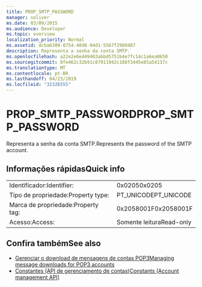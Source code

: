 ```yaml
---
title: PROP_SMTP_PASSWORD
manager: soliver
ms.date: 03/09/2015
ms.audience: Developer
ms.topic: overview
localization_priority: Normal
ms.assetid: dcbab309-8754-40d8-94d1-5567f2989487
description: Representa a senha da conta SMTP.
ms.openlocfilehash: a22e2e6e449403abbd5751b4e7fc14c1a6ea0650
ms.sourcegitcommit: 8fe462c32b91c87911942c188f3445e85a54137c
ms.translationtype: MT
ms.contentlocale: pt-BR
ms.lasthandoff: 04/23/2019
ms.locfileid: "32326555"
---
```

# <a name="propsmtppassword"></a><span data-ttu-id="5896c-103">PROP_SMTP_PASSWORD</span><span class="sxs-lookup"><span data-stu-id="5896c-103">PROP_SMTP_PASSWORD</span></span>

<span data-ttu-id="5896c-104">Representa a senha da conta SMTP.</span><span class="sxs-lookup"><span data-stu-id="5896c-104">Represents the password of the SMTP account.</span></span>
  
## <a name="quick-info"></a><span data-ttu-id="5896c-105">Informações rápidas</span><span class="sxs-lookup"><span data-stu-id="5896c-105">Quick info</span></span>

|||
|:-----|:-----|
|<span data-ttu-id="5896c-106">Identificador:</span><span class="sxs-lookup"><span data-stu-id="5896c-106">Identifier:</span></span>  <br/> |<span data-ttu-id="5896c-107">0x0205</span><span class="sxs-lookup"><span data-stu-id="5896c-107">0x0205</span></span>  <br/> |
|<span data-ttu-id="5896c-108">Tipo de propriedade:</span><span class="sxs-lookup"><span data-stu-id="5896c-108">Property type:</span></span>  <br/> |<span data-ttu-id="5896c-109">PT_UNICODE</span><span class="sxs-lookup"><span data-stu-id="5896c-109">PT_UNICODE</span></span>|<span data-ttu-id="5896c-110">SECURE_FLAG</span><span class="sxs-lookup"><span data-stu-id="5896c-110">SECURE_FLAG</span></span>  <br/> |
|<span data-ttu-id="5896c-111">Marca de propriedade:</span><span class="sxs-lookup"><span data-stu-id="5896c-111">Property tag:</span></span>  <br/> |<span data-ttu-id="5896c-112">0x2058001F</span><span class="sxs-lookup"><span data-stu-id="5896c-112">0x2058001F</span></span>  <br/> |
|<span data-ttu-id="5896c-113">Acesso:</span><span class="sxs-lookup"><span data-stu-id="5896c-113">Access:</span></span>  <br/> |<span data-ttu-id="5896c-114">Somente leitura</span><span class="sxs-lookup"><span data-stu-id="5896c-114">Read-only</span></span>  <br/> |
   
## <a name="see-also"></a><span data-ttu-id="5896c-115">Confira também</span><span class="sxs-lookup"><span data-stu-id="5896c-115">See also</span></span>

- [<span data-ttu-id="5896c-116">Gerenciar o download de mensagens de contas POP3</span><span class="sxs-lookup"><span data-stu-id="5896c-116">Managing message downloads for POP3 accounts</span></span>](managing-message-downloads-for-pop3-accounts.md) 
- [<span data-ttu-id="5896c-117">Constantes (API de gerenciamento de contas)</span><span class="sxs-lookup"><span data-stu-id="5896c-117">Constants (Account management API)</span></span>](constants-account-management-api.md)

